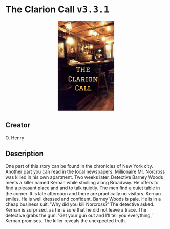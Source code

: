 
# The Clarion Call <kbd>v3.3.1</kbd>

<center>
  <img src="./cover-1024.jpg"/>
</center>

## Creator
O. Henry

## Description
One part of this story can be found in the chronicles of New York city. Another part you can read in the local newspapers. Millionaire Mr. Norcross was killed in his own apartment. Two weeks later, Detective Barney Woods meets a killer named Kernan while strolling along Broadway. He offers to find a pleasant place and and to talk quietly. The men find a quiet table in the corner. It is late afternoon and there are practically no visitors. Kernan smiles. He is well dressed and confident. Barney Woods is pale. He is in a cheap business suit. 'Why did you kill Norcross?' The detective asked. Kernan is surprised, as he is sure that he did not leave a trace. The detective grabs the gun. 'Get your gun out and I'll tell you everything,' Kernan promises. The killer reveals the unexpected truth.
